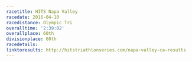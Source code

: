 ```yaml
---
racetitle: HITS Napa Valley 
racedate: 2016-04-10
racedistance: Olympic Tri
overalltime: '2:39:02'
overallplace: 60th
divisionplace: 60th
racedetails: 
linktoresults: http://hitstriathlonseries.com/napa-valley-ca-results
---
```


